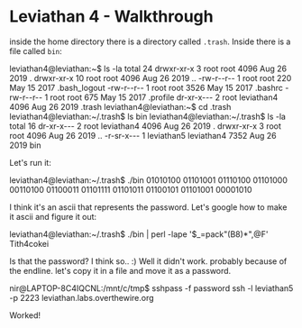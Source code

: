 # Leviathan 4 - Walkthrough

inside the home directory there is a directory called `.trash`. 
Inside there is a file called `bin`:

leviathan4@leviathan:~$ ls -la
total 24
drwxr-xr-x  3 root root       4096 Aug 26  2019 .
drwxr-xr-x 10 root root       4096 Aug 26  2019 ..
-rw-r--r--  1 root root        220 May 15  2017 .bash_logout
-rw-r--r--  1 root root       3526 May 15  2017 .bashrc
-rw-r--r--  1 root root        675 May 15  2017 .profile
dr-xr-x---  2 root leviathan4 4096 Aug 26  2019 .trash
leviathan4@leviathan:~$ cd .trash
leviathan4@leviathan:~/.trash$ ls
bin
leviathan4@leviathan:~/.trash$ ls -la
total 16
dr-xr-x--- 2 root       leviathan4 4096 Aug 26  2019 .
drwxr-xr-x 3 root       root       4096 Aug 26  2019 ..
-r-sr-x--- 1 leviathan5 leviathan4 7352 Aug 26  2019 bin

Let's run it:

leviathan4@leviathan:~/.trash$ ./bin
01010100 01101001 01110100 01101000 00110100 01100011 01101111 01101011 01100101 01101001 00001010

I think it's an ascii that represents the password.
Let's google how to make it ascii and figure it out:

leviathan4@leviathan:~/.trash$ ./bin | perl -lape '$_=pack"(B8)*",@F'
Tith4cokei

Is that the password? I think so.. :)
Well it didn't work. probably because of the endline. let's copy it in a file and move it as a password.

nir@LAPTOP-8C4IQCNL:/mnt/c/tmp$ sshpass -f password ssh -l leviathan5 -p 2223 leviathan.labs.overthewire.org

Worked!